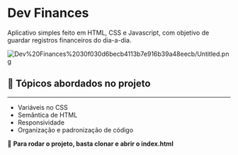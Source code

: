 # Dev Finances

Aplicativo simples feito em HTML, CSS e Javascript, com objetivo de guardar registros financeiros do dia-a-dia.

![Dev%20Finances%2030f030d6becb4113b7e916b39a48eecb/Untitled.png](Dev%20Finances%2030f030d6becb4113b7e916b39a48eecb/Untitled.png)

## 🏹 Tópicos abordados no projeto

---

- Variáveis no CSS
- Semântica de HTML
- Responsividade
- Organização e padronização de código

🎈 **Para rodar o projeto, basta clonar e abrir o index.html**
